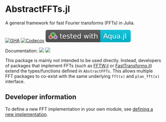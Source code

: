 # AbstractFFTs.jl

A general framework for fast Fourier transforms (FFTs) in Julia.

[![GHA](https://github.com/JuliaMath/AbstractFFTs.jl/workflows/CI/badge.svg)](https://github.com/JuliaMath/AbstractFFTs.jl/actions?query=workflow%3ACI+branch%3Amaster)
[![Codecov](http://codecov.io/github/JuliaMath/AbstractFFTs.jl/coverage.svg?branch=master)](http://codecov.io/github/JuliaMath/AbstractFFTs.jl?branch=master)
[![Aqua QA](https://raw.githubusercontent.com/JuliaTesting/Aqua.jl/master/badge.svg)](https://github.com/JuliaTesting/Aqua.jl)

Documentation:
[![](https://img.shields.io/badge/docs-stable-blue.svg)](https://JuliaMath.github.io/AbstractFFTs.jl/stable)
[![](https://img.shields.io/badge/docs-latest-blue.svg)](https://JuliaMath.github.io/AbstractFFTs.jl/dev)

This package is mainly not intended to be used directly.
Instead, developers of packages that implement FFTs (such as [FFTW.jl](https://github.com/JuliaMath/FFTW.jl) or [FastTransforms.jl](https://github.com/JuliaApproximation/FastTransforms.jl))
extend the types/functions defined in `AbstractFFTs`.
This allows multiple FFT packages to co-exist with the same underlying `fft(x)` and `plan_fft(x)` interface.

## Developer information

To define a new FFT implementation in your own module, see [defining a new implementation](https://juliamath.github.io/AbstractFFTs.jl/stable/implementations/#Defining-a-new-implementation).

